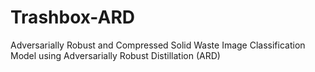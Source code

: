 # Trashbox-ARD
Adversarially Robust and Compressed Solid Waste Image Classification Model using Adversarially Robust Distillation (ARD)
